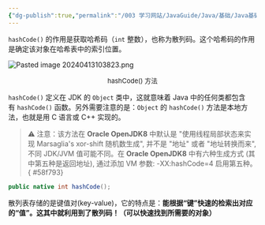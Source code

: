 ```yaml
---
{"dg-publish":true,"permalink":"/003 学习网站/JavaGuide/Java/基础/Java基础常见面试题总结（中）/Object/hashCode()有什么用？/","dgPassFrontmatter":true,"created":"2024-04-13T10:37:24.966+08:00","updated":"2024-06-01T10:47:47.578+08:00"}
---
```


`hashCode()` 的作用是获取哈希码（`int` 整数），也称为散列码。这个哈希码的作用是确定该对象在哈希表中的索引位置。

![Pasted image 20240413103823.png](/img/user/$/$Sys999%20Attachment/Pasted%20image%2020240413103823.png)
<p style="text-align:center; font-size:small;">hashCode() 方法</p>

`hashCode()` 定义在 JDK 的 `Object` 类中，这就意味着 Java 中的任何类都包含有 `hashCode()` 函数。另外需要注意的是：`Object` 的 `hashCode()` 方法是本地方法，也就是用 C 语言或 C++ 实现的。

>⚠️ 注意：该方法在 **Oracle OpenJDK8** 中默认是 "使用线程局部状态来实现 Marsaglia's xor-shift 随机数生成", 并不是 "地址" 或者 "地址转换而来", 不同 JDK/JVM 值可能不同。在 **Oracle OpenJDK8** 中有六种生成方式 (其中第五种是返回地址), 通过添加 VM 参数: -XX:hashCode=4 启用第五种。
{ #58f793}


```java
public native int hashCode();
```

散列表存储的是键值对(key-value)，它的特点是：**能根据“键”快速的检索出对应的“值”。这其中就利用到了散列码！（可以快速找到所需要的对象）**
